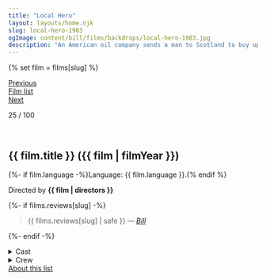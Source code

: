 ```yaml
---
title: "Local Hero"
layout: layouts/home.njk
slug: local-hero-1983
ogImage: content/bill/films/backdrops/local-hero-1983.jpg
description: "An American oil company sends a man to Scotland to buy up an entire village where they want to build a refinery. But things don't go as expected."
---
```


{% set film = films[slug] %}

<nav class="films">
  <div class="prev">
    <a href="../blade-runner-1982"><i class="fa-solid fa-chevron-left fa-xs"></i> Previous</a>
  </div>
  <div>
    <a href="../">Film list</a>
  </div>
  <div class="next">
    <a href="../paris-texas-1984">Next <i class="fa-solid fa-chevron-right fa-xs"></i></a>
  </div>
</nav>

<p>25 / 100</p>

<article class="film slug-local-hero-1983">
  <div class="backdrop-and-poster">
    <img class="poster" src="../films/posters/{{ slug }}.jpg" alt="">
    <img class="backdrop" src="../films/backdrops/{{ slug }}.jpg" alt="">
  </div>

  <h1>{{ film.title }} ({{ film | filmYear }})</h1>

  <p>
    {%- if film.language -%}Language: {{ film.language }}.{% endif %}
    
  </p>

  <p class="director">
    Directed by <strong>{{ film | directors }}</strong>
  </p>

  {%- if films.reviews[slug] -%}
    <blockquote> 
      {{ films.reviews[slug] | safe }} <em>—&nbsp;<a href="/bill">Bill</a></em>
    </blockquote> 
  {%- endif -%}

  <details>
    <summary>
      Cast
    </summary>
  <ul>
    {%- for cast in film.credits.cast -%}
      <li>
        {{ cast.name }} as <em>{{ cast.character }}</em>
      </li>
    {%- endfor -%}
  </ul>
  </details>

  <details>
    <summary>
      Crew
    </summary>
    <ul>
      {%- for crew in film.credits.crew -%}
        <li>
          {{ crew.name }} &mdash; <em>{{ crew.job }}</em>
        </li>
      {%- endfor -%}
    </ul>
  </details>
  
</article>
<footer>
  <a href="../about">About this list</a>
</footer>
